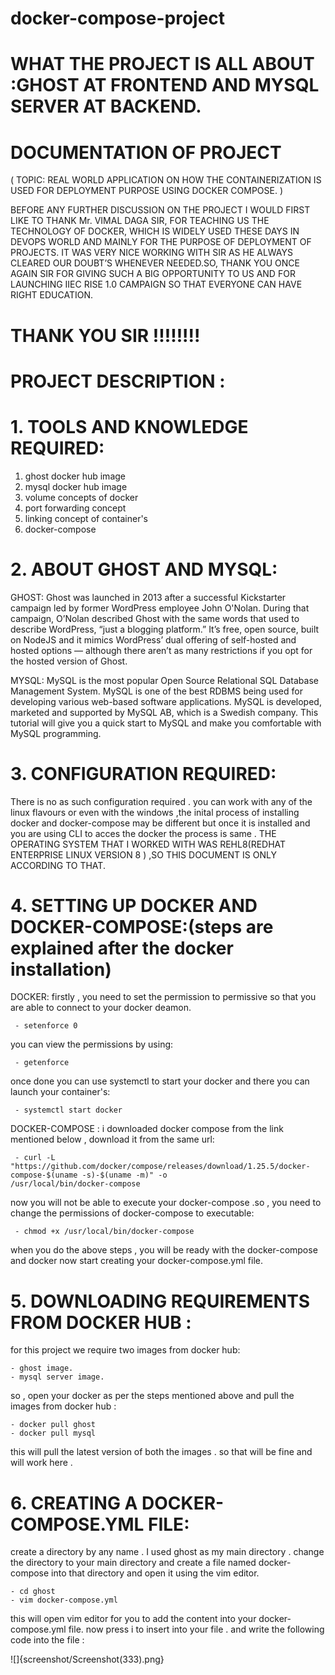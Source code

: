 # docker-compose-project
# WHAT THE PROJECT IS ALL ABOUT :GHOST AT FRONTEND AND MYSQL SERVER AT BACKEND. 

# DOCUMENTATION OF PROJECT 
( TOPIC: REAL WORLD APPLICATION ON HOW THE CONTAINERIZATION IS USED FOR DEPLOYMENT PURPOSE USING DOCKER COMPOSE. )


BEFORE ANY FURTHER DISCUSSION ON THE PROJECT I WOULD FIRST LIKE TO THANK Mr. VIMAL DAGA SIR, FOR TEACHING US THE TECHNOLOGY OF DOCKER, WHICH IS WIDELY USED THESE DAYS IN DEVOPS WORLD AND MAINLY FOR THE PURPOSE OF DEPLOYMENT OF PROJECTS.
IT WAS VERY NICE WORKING WITH SIR AS HE ALWAYS CLEARED OUR DOUBT’S WHENEVER NEEDED.SO, THANK YOU ONCE AGAIN SIR FOR GIVING SUCH A BIG OPPORTUNITY TO US AND FOR LAUNCHING IIEC RISE 1.0 CAMPAIGN SO THAT EVERYONE CAN HAVE RIGHT EDUCATION.

# THANK YOU SIR !!!!!!!!

# PROJECT DESCRIPTION :
 
# 1. TOOLS AND KNOWLEDGE REQUIRED:
1.	ghost docker hub image
2.	mysql docker hub image
3.	volume concepts of docker
4.	port forwarding concept
5.	linking concept of container's
6.	docker-compose

# 2. ABOUT GHOST AND MYSQL:
GHOST:
Ghost was launched in 2013 after a successful Kickstarter campaign led by former WordPress employee John O'Nolan. During that            campaign, O’Nolan described Ghost with the same words that used to describe WordPress, “just a blogging platform.”
It’s free, open source, built on NodeJS and it mimics WordPress’ dual offering of self-hosted and hosted options — although there        aren’t as many restrictions if you opt for the hosted version of Ghost.
   
MYSQL:
MySQL is the most popular Open Source Relational SQL Database Management System. MySQL is one of the best RDBMS being used for          developing various web-based software applications. MySQL is developed, marketed and supported by MySQL AB, which is a Swedish          company. This tutorial will give you a quick start to MySQL and make you comfortable with MySQL programming.
   
# 3. CONFIGURATION REQUIRED:
There is no as such configuration required . you can work with any of the linux flavours or even with the windows ,the inital           process of installing docker and docker-compose may be different but once it is installed and you are using CLI to acces the docker     the process is same .
THE OPERATING SYSTEM THAT I WORKED WITH WAS REHL8(REDHAT ENTERPRISE LINUX VERSION 8 ) ,SO THIS DOCUMENT IS ONLY ACCORDING TO THAT.
    
# 4. SETTING UP DOCKER AND DOCKER-COMPOSE:(steps are explained after the docker installation)
DOCKER:
   firstly , you need to set the permission to permissive so that you are able to connect to your docker deamon.
     
     - setenforce 0
   you can view the permissions by using:
     
     - getenforce
   once done you can use systemctl to start your docker and there you can launch your container's:
     
     - systemctl start docker
     
DOCKER-COMPOSE :
   i downloaded docker compose from the link mentioned below , download it from the same url:
     
     - curl -L "https://github.com/docker/compose/releases/download/1.25.5/docker-compose-$(uname -s)-$(uname -m)" -o                          /usr/local/bin/docker-compose
     
   now you will not be able to execute your docker-compose .so , you need to change the permissions of docker-compose to executable:
     
     - chmod +x /usr/local/bin/docker-compose
     
   when you do the above steps , you will be ready with the docker-compose and docker now start creating your docker-compose.yml file.
     
   
# 5. DOWNLOADING REQUIREMENTS FROM DOCKER HUB :
for this project we require two images from docker hub:
    
    - ghost image.
    - mysql server image.
    
so , open your docker as per the steps mentioned above and pull the images from docker hub :
    
    - docker pull ghost
    - docker pull mysql
    
this will pull the latest version of both the images . so that will be fine and will work here .
    
# 6. CREATING A DOCKER-COMPOSE.YML FILE:
create a directory by any name . I used ghost as my main directory . change the directory to your main directory and create a file       named docker-compose into that directory and open it using the vim editor.
    
    - cd ghost
    - vim docker-compose.yml
    
this will open vim editor for you to add the content into your docker-compose.yml file. now press i to insert into your file .
and write the following code into the file :
    
![]{screenshot/Screenshot(333).png}
     

 

 
